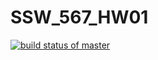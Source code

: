 # SSW_567_HW01
[![build status of master](https://travis-ci.org/marishadhimar/SSW_567_HW01.svg?branch=master)](https://travis-ci.org/marishadhimar/SSW_567_HW01)
